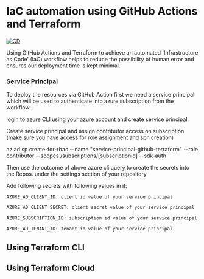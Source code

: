 # IaC automation using GitHub Actions and Terraform

[![CD](https://github.com/mohamedkdidi/terraform-github-actions/actions/workflows/terraform_cli.yml/badge.svg?branch=main)](https://github.com/mohamedkdidi/terraform-github-actions/actions/workflows/terraform_cli.yml)

Using GitHub Actions and Terraform to achieve an automated 'Infrastructure as Code' (IaC) workflow helps to reduce the possibility of human error and ensures our deployment time is kept minimal.


### Service Principal

To deploy the resources via GitHub Action first we need a service principal which will be used to authenticate into azure subscription from the workflow.

login to azure CLI using your azure account and create service principal.

Create service principal and assign contributor access on subscription (make sure you have access for role assignment and spn creation)

az ad sp create-for-rbac --name "service-principal-github-terraform" --role contributor --scopes /subscriptions/[subscriptionid] --sdk-auth

Then use the outcome of above azure cli query to create the secrets into the Repos. under the settings section of your repository

Add following secrets with following values in it:

```
AZURE_AD_CLIENT_ID: client id value of your service principal

AZURE_AD_CLIENT_SECRET: client secret value of your service principal

AZURE_SUBSCRIPTION_ID: subscription id value of your service principal

AZURE_AD_TENANT_ID: tenant id value of your service principal
```

## Using Terraform CLI

## Using Terraform Cloud



